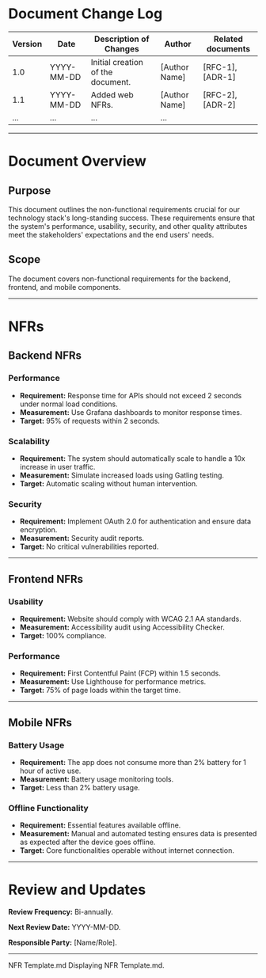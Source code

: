 
# Document Change Log

|Version|Date|Description of Changes|Author|Related documents|
|---|---|---|---|---|
|1.0|YYYY-MM-DD|Initial creation of the document.|[Author Name]|[RFC-1], [ADR-1]|
|1.1|YYYY-MM-DD|Added web NFRs.|[Author Name]|[RFC-2], [ADR-2]|
|...|...|...|...||

---

# Document Overview

## Purpose

This document outlines the non-functional requirements crucial for our technology stack's long-standing success. These requirements ensure that the system's performance, usability, security, and other quality attributes meet the stakeholders' expectations and the end users' needs.

## Scope

The document covers non-functional requirements for the backend, frontend, and mobile components.

---

# NFRs

## Backend NFRs

### Performance

- **Requirement:** Response time for APIs should not exceed 2 seconds under normal load conditions.
- **Measurement:** Use Grafana dashboards to monitor response times.
- **Target:** 95% of requests within 2 seconds.

### Scalability

- **Requirement:** The system should automatically scale to handle a 10x increase in user traffic.
- **Measurement:** Simulate increased loads using Gatling testing.
- **Target:** Automatic scaling without human intervention.

### Security

- **Requirement:** Implement OAuth 2.0 for authentication and ensure data encryption.
- **Measurement:** Security audit reports.
- **Target:** No critical vulnerabilities reported.

---

## Frontend NFRs

### Usability

- **Requirement:** Website should comply with WCAG 2.1 AA standards.
- **Measurement:** Accessibility audit using Accessibility Checker.
- **Target:** 100% compliance.

### Performance

- **Requirement:** First Contentful Paint (FCP) within 1.5 seconds.
- **Measurement:** Use Lighthouse for performance metrics.
- **Target:** 75% of page loads within the target time.

---

## Mobile NFRs

### Battery Usage

- **Requirement:** The app does not consume more than 2% battery for 1 hour of active use.
- **Measurement:** Battery usage monitoring tools.
- **Target:** Less than 2% battery usage.

### Offline Functionality

- **Requirement:** Essential features available offline.
- **Measurement:** Manual and automated testing ensures data is presented as expected after the device goes offline.
- **Target:** Core functionalities operable without internet connection.

---

# Review and Updates

**Review Frequency:** Bi-annually.

**Next Review Date:** YYYY-MM-DD.

**Responsible Party:** [Name/Role].

---
NFR Template.md
Displaying NFR Template.md.